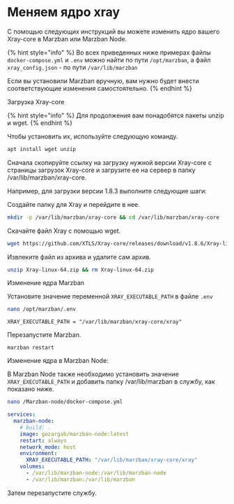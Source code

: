 # Меняем ядро xray

С помощью следующих инструкций вы можете изменить ядро вашего Xray-core в Marzban или Marzban Node.

{% hint style="info" %}
Во всех приведенных ниже примерах файлы `docker-compose.yml` и `.env` можно найти по пути `/opt/marzban`, а файл `xray_config.json` - по пути `/var/lib/marzban`

Если вы установили Marzban вручную, вам нужно будет внести соответствующие изменения самостоятельно.
{% endhint %}

Загрузка Xray-core

{% hint style="info" %}
Для продолжения вам понадобятся пакеты unzip и wget.&#x20;
{% endhint %}

Чтобы установить их, используйте следующую команду.

```bash
apt install wget unzip
```

Сначала скопируйте ссылку на загрузку нужной версии Xray-core с страницы загрузок Xray-core и загрузите ее на сервер в папку /var/lib/marzban/xray-core.

Например, для загрузки версии 1.8.3 выполните следующие шаги:

Создайте папку для Xray и перейдите в нее.

```bash
mkdir -p /var/lib/marzban/xray-core && cd /var/lib/marzban/xray-core
```

Скачайте файл Xray с помощью wget.

```bash
wget https://github.com/XTLS/Xray-core/releases/download/v1.8.6/Xray-linux-64.zip
```

Извлеките файл из архива и удалите сам архив.

```bash
unzip Xray-linux-64.zip && rm Xray-linux-64.zip
```

Изменение ядра Marzban

Установите значение переменной `XRAY_EXECUTABLE_PATH` в файле `.env`
```bash
nano /opt/marzban/.env
```

`XRAY_EXECUTABLE_PATH = "/var/lib/marzban/xray-core/xray"`

Перезапустите Marzban.

```
marzban restart
```

Изменение ядра в Marzban Node:

В Marzban Node также необходимо установить значение `XRAY_EXECUTABLE_PATH` и добавить папку /var/lib/marzban в службу, как показано ниже.

```bash
nano /Marzban-node/docker-compose.yml
```

```yaml
services:
  marzban-node:
    # build: .
    image: gozargah/marzban-node:latest
    restart: always
    network_mode: host
    environment:
      XRAY_EXECUTABLE_PATH: "/var/lib/marzban/xray-core/xray"
    volumes:
      - /var/lib/marzban-node:/var/lib/marzban-node
      - /var/lib/marzban:/var/lib/marzban
```

Затем перезапустите службу.
